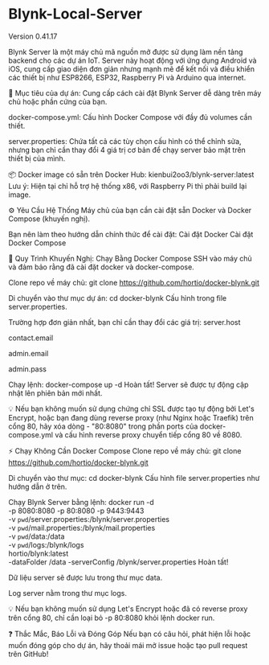 # Blynk-Local-Server
Version 0.41.17

Blynk Server là một máy chủ mã nguồn mở được sử dụng làm nền tảng backend cho các dự án IoT.
Server này hoạt động với ứng dụng Android và iOS, cung cấp giao diện đơn giản nhưng mạnh mẽ để kết nối và điều khiển các thiết bị như ESP8266, ESP32, Raspberry Pi và Arduino qua internet.

🎯 Mục tiêu của dự án:
Cung cấp cách cài đặt Blynk Server dễ dàng trên máy chủ hoặc phần cứng của bạn.

docker-compose.yml: Cấu hình Docker Compose với đầy đủ volumes cần thiết.

server.properties: Chứa tất cả các tùy chọn cấu hình có thể chỉnh sửa, nhưng bạn chỉ cần thay đổi 4 giá trị cơ bản để chạy server bảo mật trên thiết bị của mình.

📦 Docker image có sẵn trên Docker Hub: kienbui2oo3/blynk-server:latest
Lưu ý: Hiện tại chỉ hỗ trợ hệ thống x86, với Raspberry Pi thì phải build lại image.

⚙️ Yêu Cầu Hệ Thống
Máy chủ của bạn cần cài đặt sẵn Docker và Docker Compose (khuyến nghị).

Bạn nên làm theo hướng dẫn chính thức để cài đặt:
Cài đặt Docker
Cài đặt Docker Compose

🚀 Quy Trình Khuyến Nghị: Chạy Bằng Docker Compose
SSH vào máy chủ và đảm bảo rằng đã cài đặt docker và docker-compose.

Clone repo về máy chủ:
git clone https://github.com/hortio/docker-blynk.git

Di chuyển vào thư mục dự án:
cd docker-blynk
Cấu hình trong file server.properties.

Trường hợp đơn giản nhất, bạn chỉ cần thay đổi các giá trị:
server.host

contact.email

admin.email

admin.pass

Chạy lệnh:
docker-compose up -d
Hoàn tất! Server sẽ được tự động cập nhật lên phiên bản mới nhất.

💡 Nếu bạn không muốn sử dụng chứng chỉ SSL được tạo tự động bởi Let's Encrypt, hoặc bạn đang dùng reverse proxy (như Nginx hoặc Traefik) trên cổng 80, hãy xóa dòng - "80:8080" trong phần ports của docker-compose.yml và cấu hình reverse proxy chuyển tiếp cổng 80 về 8080.

⚡ Chạy Không Cần Docker Compose
Clone repo về máy chủ:
git clone https://github.com/hortio/docker-blynk.git

Di chuyển vào thư mục:
cd docker-blynk
Cấu hình file server.properties như hướng dẫn ở trên.

Chạy Blynk Server bằng lệnh:
docker run -d \
 -p 8080:8080 -p 80:8080 -p 9443:9443 \
 -v `pwd`/server.properties:/blynk/server.properties \
 -v `pwd`/mail.properties:/blynk/mail.properties \
 -v `pwd`/data:/data \
 -v `pwd`/logs:/blynk/logs \
 hortio/blynk:latest \
 -dataFolder /data -serverConfig /blynk/server.properties
Hoàn tất!

Dữ liệu server sẽ được lưu trong thư mục data.

Log server nằm trong thư mục logs.

💡 Nếu bạn không muốn sử dụng Let's Encrypt hoặc đã có reverse proxy trên cổng 80, chỉ cần loại bỏ -p 80:8080 khỏi lệnh docker run.

❓ Thắc Mắc, Báo Lỗi và Đóng Góp
Nếu bạn có câu hỏi, phát hiện lỗi hoặc muốn đóng góp cho dự án, hãy thoải mái mở issue hoặc tạo pull request trên GitHub!
